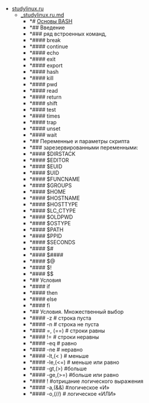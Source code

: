- <a href = "E:\Node_projects\Node_Way\NBase\_Md\_Index\_Fedora\contaners\Learn_this\_stash\Bash\studylinux.ru\cat.studylinux.ru\dir.studylinux.ru.md">studylinux.ru</a>
    - <a href = "E:\Node_projects\Node_Way\NBase\_Md\_Index\_Fedora\contaners\Learn_this\_stash\Bash\studylinux.ru\_studylinux.ru.md">_studylinux.ru.md</a>
        - *# [Основы BASH](https://studylinux.ru/osnovy-bash.html)
        - *## Введение
        - *### ряд встроенных команд,
        - *####  break 
        - *####  continue 
        - *####  echo 
        - *####  exit 
        - *####  export 
        - *####  hash 
        - *####  kill
        - *####  pwd 
        - *####  read 
        - *####  return 
        - *####  shift 
        - *####  test 
        - *####  times 
        - *####  trap 
        - *####  unset
        - *####  wait
        - *## Переменные и параметры скрипта
        - *### зарезервированными переменными:
        - *####  $DIRSTACK
        - *####  $EDITOR 
        - *####  $EUID 
        - *####  $UID 
        - *####  $FUNCNAME 
        - *####  $GROUPS 
        - *####  $HOME 
        - *####  $HOSTNAME
        - *####  $HOSTTYPE 
        - *####  $LC_CTYPE 
        - *####  $OLDPWD 
        - *####  $OSTYPE 
        - *####  $PATH 
        - *####  $PPID 
        - *####  $SECONDS 
        - *####  $# 
        - *####  $####  
        - *####  $@ 
        - *####  $!
        - *####  $$
        - *## Условия
        - *####  if 
        - *####  then
        - *####  else
        - *####  fi
        - *## Условия. Множественный выбор
        - *####  -z # строка пуста
        - *####  -n # строка не пуста
        - *####  =, (==) # строки равны
        - *####  != # строки неравны
        - *####  -eq # равно
        - *####  -ne # неравно
        - *####  -lt,(< ) # меньше
        - *####  -le,(<=) # меньше или равно
        - *####  -gt,(>) #больше
        - *####  -ge,(>=) #больше или равно
        - *####  ! #отрицание логического выражения
        - *####  -a,(&&) #логическое «И»
        - *####  -o,(//) # логическое «ИЛИ»
